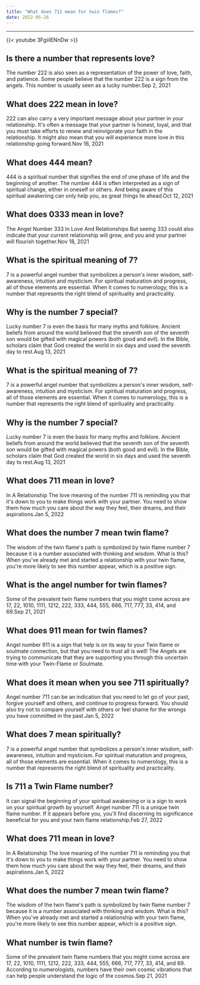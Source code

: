 ```yaml
---
title: "What does 711 mean for twin flames?"
date: 2022-05-26
---
```


---
{{< youtube 3FgiiIENnDw >}}
## Is there a number that represents love?
The number 222 is also seen as a representation of the power of love, faith, and patience. Some people believe that the number 222 is a sign from the angels. This number is usually seen as a lucky number.Sep 2, 2021

## What does 222 mean in love?
222 can also carry a very important message about your partner in your relationship. It's often a message that your partner is honest, loyal, and that you must take efforts to renew and reinvigorate your faith in the relationship. It might also mean that you will experience more love in this relationship going forward.Nov 16, 2021

## What does 444 mean?
444 is a spiritual number that signifies the end of one phase of life and the beginning of another. The number 444 is often interpreted as a sign of spiritual change, either in oneself or others. And being aware of this spiritual awakening can only help you, as great things lie ahead.Oct 12, 2021

## What does 0333 mean in love?
The Angel Number 333 In Love And Relationships But seeing 333 could also indicate that your current relationship will grow, and you and your partner will flourish together.Nov 18, 2021

## What is the spiritual meaning of 7?
7 is a powerful angel number that symbolizes a person's inner wisdom, self-awareness, intuition and mysticism. For spiritual maturation and progress, all of those elements are essential. When it comes to numerology, this is a number that represents the right blend of spirituality and practicality.

## Why is the number 7 special?
Lucky number 7 is even the basis for many myths and folklore. Ancient beliefs from around the world believed that the seventh son of the seventh son would be gifted with magical powers (both good and evil). In the Bible, scholars claim that God created the world in six days and used the seventh day to rest.Aug 13, 2021

## What is the spiritual meaning of 7?
7 is a powerful angel number that symbolizes a person's inner wisdom, self-awareness, intuition and mysticism. For spiritual maturation and progress, all of those elements are essential. When it comes to numerology, this is a number that represents the right blend of spirituality and practicality.

## Why is the number 7 special?
Lucky number 7 is even the basis for many myths and folklore. Ancient beliefs from around the world believed that the seventh son of the seventh son would be gifted with magical powers (both good and evil). In the Bible, scholars claim that God created the world in six days and used the seventh day to rest.Aug 13, 2021

## What does 711 mean in love?
In A Relationship The love meaning of the number 711 is reminding you that it's down to you to make things work with your partner. You need to show them how much you care about the way they feel, their dreams, and their aspirations.Jan 5, 2022

## What does the number 7 mean twin flame?
The wisdom of the twin flame's path is symbolized by twin flame number 7 because it is a number associated with thinking and wisdom. What is this? When you've already met and started a relationship with your twin flame, you're more likely to see this number appear, which is a positive sign.

## What is the angel number for twin flames?
Some of the prevalent twin flame numbers that you might come across are 17, 22, 1010, 1111, 1212, 222, 333, 444, 555, 666, 717, 777, 33, 414, and 69.Sep 21, 2021

## What does 911 mean for twin flames?
Angel number 911 is a sign that help is on its way to your Twin flame or soulmate connection, but that you need to trust all is well! The Angels are trying to communicate that they are supporting you through this uncertain time with your Twin-Flame or Soulmate.

## What does it mean when you see 711 spiritually?
Angel number 711 can be an indication that you need to let go of your past, forgive yourself and others, and continue to progress forward. You should also try not to compare yourself with others or feel shame for the wrongs you have committed in the past.Jan 5, 2022

## What does 7 mean spiritually?
7 is a powerful angel number that symbolizes a person's inner wisdom, self-awareness, intuition and mysticism. For spiritual maturation and progress, all of those elements are essential. When it comes to numerology, this is a number that represents the right blend of spirituality and practicality.

## Is 711 a Twin Flame number?
It can signal the beginning of your spiritual awakening or is a sign to work on your spiritual growth by yourself. Angel number 711 is a unique twin flame number. If it appears before you, you'll find discerning its significance beneficial for you and your twin flame relationship.Feb 27, 2022

## What does 711 mean in love?
In A Relationship The love meaning of the number 711 is reminding you that it's down to you to make things work with your partner. You need to show them how much you care about the way they feel, their dreams, and their aspirations.Jan 5, 2022

## What does the number 7 mean twin flame?
The wisdom of the twin flame's path is symbolized by twin flame number 7 because it is a number associated with thinking and wisdom. What is this? When you've already met and started a relationship with your twin flame, you're more likely to see this number appear, which is a positive sign.

## What number is twin flame?
Some of the prevalent twin flame numbers that you might come across are 17, 22, 1010, 1111, 1212, 222, 333, 444, 555, 666, 717, 777, 33, 414, and 69. According to numerologists, numbers have their own cosmic vibrations that can help people understand the logic of the cosmos.Sep 21, 2021

